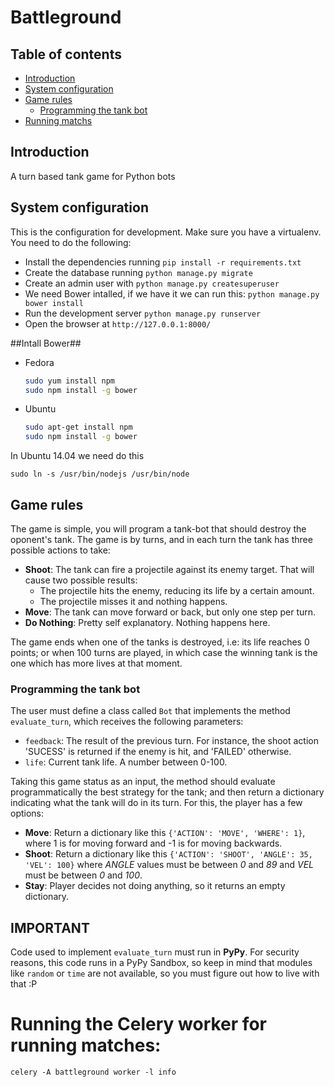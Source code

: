 Battleground
========================================================================

## Table of contents ##
- [Introduction](#introduction)
- [System configuration](#system-configurations)
- [Game rules](#game-rules)
    - [Programming the tank bot](#programming-the-tank-bot)
- [Running matchs](#running-the-celery-workers-for-running-matches)

## Introduction ##

A turn based tank game for Python bots

## System configuration ##
This is the configuration for development. Make sure you have a virtualenv. You need to do the following:
* Install the dependencies running `pip install -r requirements.txt`
* Create the database running `python manage.py migrate`
* Create an admin user with `python manage.py createsuperuser`
* We need Bower intalled, if we have it we can run this:  `python manage.py bower install`
* Run the development server `python manage.py runserver`
* Open the browser at `http://127.0.0.1:8000/`

##Intall Bower##
* Fedora 

    ```bash
    sudo yum install npm
    sudo npm install -g bower
    ```

* Ubuntu

    ```bash
    sudo apt-get install npm
    sudo npm install -g bower
    ```

In Ubuntu 14.04 we need do this


    sudo ln -s /usr/bin/nodejs /usr/bin/node


## Game rules ##
The game is simple, you will program a tank-bot that should destroy the oponent's tank. The game is by turns, and in each turn the tank has three possible actions to take:
  * **Shoot**: The tank can fire a projectile against its enemy target. That will cause two possible results:
    - The projectile hits the enemy, reducing its life by a certain amount.
    - The projectile misses it and nothing happens.
  * **Move**: The tank can move forward or back, but only one step per turn.
  * **Do Nothing**: Pretty self explanatory. Nothing happens here.

The game ends when one of the tanks is destroyed, i.e: its life reaches 0 points; or when 100 turns are played, in which case the winning tank is the one which has more lives at that moment.

### Programming the tank bot ###
The user must define a class called `Bot` that implements the method `evaluate_turn`, which receives the following parameters:
* `feedback`: The result of the previous turn. For instance, the shoot action 'SUCESS' is returned if the enemy is hit, and 'FAILED' otherwise.
* `life`: Current tank life. A number between 0-100.

Taking this game status as an input, the method should evaluate programmatically the best strategy for the tank; and then return a dictionary indicating what the tank will do in its turn. For this, the player has a few options:
  * **Move**: Return a dictionary like this `{'ACTION': 'MOVE', 'WHERE': 1}`, where 1 is for moving forward and -1 is for moving backwards.
  * **Shoot**: Return a dictionary like this `{'ACTION': 'SHOOT', 'ANGLE': 35, 'VEL': 100}` where _ANGLE_ values must be between _0_ and _89_ and _VEL_ must be between _0_ and _100_.
  * **Stay**: Player decides not doing anything, so it returns an empty dictionary.

## IMPORTANT ##
Code used to implement `evaluate_turn` must run in **PyPy**. For security reasons, this code runs in a PyPy Sandbox, so keep in mind that modules like `random` or `time` are not available, so you must figure out how to live with that :P

# Running the Celery worker for running matches:

    celery -A battleground worker -l info

